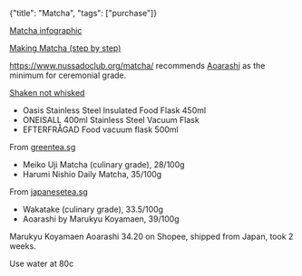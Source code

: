 {"title": "Matcha", "tags": ["purchase"]}

[Matcha infographic](https://matcha-tea.com/matcha/the-match-tea-infographic-tells-the-whole-story)

[Making Matcha (step by step)](https://www.youtube.com/watch?v=nmzj4FBH_Qg)

https://www.nussadoclub.org/matcha/ recommends [Aoarashi](https://japanesetea.sg/prd/aoarashi-matcha-by-marukyu-koyamaen/) as the minimum for ceremonial grade.

[Shaken not whisked](https://www.youtube.com/watch?v=EYwZtAMi6HY)
* Oasis Stainless Steel Insulated Food Flask 450ml
* ONEISALL 400ml Stainless Steel Vacuum Flask
* EFTERFRÅGAD Food vacuum flask 500ml

From [greentea.sg](https://www.greentea.sg/pages/matcha-purchase-guide)
* Meiko Uji Matcha (culinary grade), 28/100g
* Harumi Nishio Daily Matcha, 35/100g

From [japanesetea.sg](https://japanesetea.sg/matcha/standard/)
* Wakatake (culinary grade), 33.5/100g
* Aoarashi by Marukyu Koyamaen, 39/100g

Marukyu Koyamaen Aoarashi 34.20 on Shopee, shipped from Japan, took 2 weeks.

Use water at 80c
